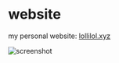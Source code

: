 # website
my personal website: [lollilol.xyz](https://lollilol.xyz)

![screenshot](https://raw.githubusercontent.com/lollilol/website/master/screenshot.png)
